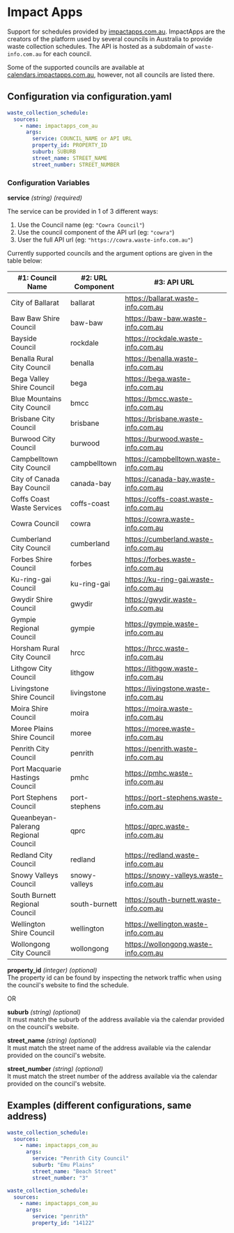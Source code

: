# Impact Apps

Support for schedules provided by [impactapps.com.au](https://impactapps.com.au/). ImpactApps are the creators of the platform used by several councils in Australia to provide waste collection schedules. The API is hosted as a subdomain of `waste-info.com.au` for each council.

Some of the supported councils are available at [calendars.impactapps.com.au](https://calendars.impactapps.com.au/), however, not all councils are listed there.

## Configuration via configuration.yaml

```yaml
waste_collection_schedule:
  sources:
    - name: impactapps_com_au
      args:
        service: COUNCIL_NAME or API URL
        property_id: PROPERTY_ID
        suburb: SUBURB
        street_name: STREET_NAME
        street_number: STREET_NUMBER
```

### Configuration Variables

**service**
*(string) (required)*

The service can be provided in 1 of 3 different ways:
1. Use the Council name (eg: `"Cowra Council"`)
2. Use the council component of the API url (eg: `"cowra"`)
3. User the full API url (eg: `"https://cowra.waste-info.com.au"`)

Currently supported councils and the argument options are given in the table below:

|#1: Council Name |#2: URL Component|#3: API URL|
|---|---|---|
|City of Ballarat|ballarat|https://ballarat.waste-info.com.au|
|Baw Baw Shire Council|baw-baw|https://baw-baw.waste-info.com.au|
|Bayside Council|rockdale|https://rockdale.waste-info.com.au|
|Benalla Rural City Council|benalla|https://benalla.waste-info.com.au|
|Bega Valley Shire Council|bega|https://bega.waste-info.com.au|
|Blue Mountains City Council|bmcc|https://bmcc.waste-info.com.au|
|Brisbane City Council|brisbane|https://brisbane.waste-info.com.au|
|Burwood City Council|burwood|https://burwood.waste-info.com.au|
|Campbelltown City Council|campbelltown|https://campbelltown.waste-info.com.au|
|City of Canada Bay Council|canada-bay|https://canada-bay.waste-info.com.au|
|Coffs Coast Waste Services|coffs-coast|https://coffs-coast.waste-info.com.au|
|Cowra Council|cowra|https://cowra.waste-info.com.au|
|Cumberland City Council|cumberland|https://cumberland.waste-info.com.au|
|Forbes Shire Council|forbes|https://forbes.waste-info.com.au|
|Ku-ring-gai Council|ku-ring-gai|https://ku-ring-gai.waste-info.com.au|
|Gwydir Shire Council|gwydir|https://gwydir.waste-info.com.au|
|Gympie Regional Council|gympie|https://gympie.waste-info.com.au|
|Horsham Rural City Council|hrcc|https://hrcc.waste-info.com.au|
|Lithgow City Council|lithgow|https://lithgow.waste-info.com.au|
|Livingstone Shire Council|livingstone|https://livingstone.waste-info.com.au|
|Moira Shire Council|moira|https://moira.waste-info.com.au|
|Moree Plains Shire Council|moree|https://moree.waste-info.com.au|
|Penrith City Council|penrith|https://penrith.waste-info.com.au|
|Port Macquarie Hastings Council|pmhc|https://pmhc.waste-info.com.au|
|Port Stephens Council|port-stephens|https://port-stephens.waste-info.com.au|
|Queanbeyan-Palerang Regional Council|qprc|https://qprc.waste-info.com.au|
|Redland City Council|redland|https://redland.waste-info.com.au|
|Snowy Valleys Council|snowy-valleys|https://snowy-valleys.waste-info.com.au|
|South Burnett Regional Council|south-burnett|https://south-burnett.waste-info.com.au|
|Wellington Shire Council|wellington|https://wellington.waste-info.com.au|
|Wollongong City Council|wollongong|https://wollongong.waste-info.com.au|

**property_id**
*(integer) (optional)*\
The property id can be found by inspecting the network traffic when using the council's website to find the schedule.


OR

**suburb**
*(string) (optional)*\
It must match the suburb of the address available via the calendar provided on the council's website.

**street_name**
*(string) (optional)*\
It must match the street name of the address available via the calendar provided on the council's website.

**street_number**
*(string) (optional)*\
It must match the street number of the address available via the calendar provided on the council's website.


## Examples (different configurations, same address)

```yaml
waste_collection_schedule:
  sources:
    - name: impactapps_com_au
      args:
        service: "Penrith City Council"
        suburb: "Emu Plains"
        street_name: "Beach Street"
        street_number: "3"
```
```yaml
waste_collection_schedule:
  sources:
    - name: impactapps_com_au
      args:
        service: "penrith"
        property_id: "14122"
```